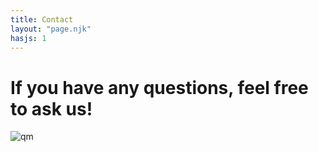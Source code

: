 ```yaml
---
title: Contact
layout: "page.njk"
hasjs: 1
---
```

# If you have any questions, feel free to ask us!

<img src="../img/question.png" alt="qm">

<div class="contact">

<div>